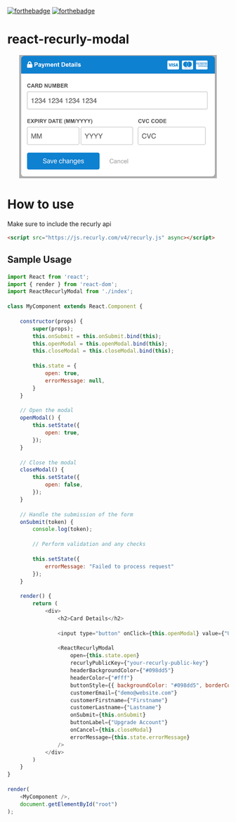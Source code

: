 [![forthebadge](https://forthebadge.com/images/badges/its-not-a-lie-if-you-believe-it.svg)](https://forthebadge.com) [![forthebadge](https://forthebadge.com/images/badges/built-with-love.svg)](https://forthebadge.com)

# react-recurly-modal

<p align="center"><img src="./snapshot.jpg" width="450" /></p>

# How to use

Make sure to include the recurly api
```html
<script src="https://js.recurly.com/v4/recurly.js" async></script>
```

## Sample Usage

```javascript
import React from 'react';
import { render } from 'react-dom';
import ReactRecurlyModal from './index';

class MyComponent extends React.Component {

    constructor(props) {
        super(props);
        this.onSubmit = this.onSubmit.bind(this);
        this.openModal = this.openModal.bind(this);
        this.closeModal = this.closeModal.bind(this);

        this.state = {
            open: true,
            errorMessage: null,
        }
    }

    // Open the modal
    openModal() {
        this.setState({
            open: true,
        });
    }

    // Close the modal
    closeModal() {
        this.setState({
            open: false,
        });
    }

    // Handle the submission of the form
    onSubmit(token) {
        console.log(token);

        // Perform validation and any checks

        this.setState({
            errorMessage: "Failed to process request"
        });
    }

    render() {
        return (
            <div>
                <h2>Card Details</h2>

                <input type="button" onClick={this.openModal} value={"Update Card Details"} />

                <ReactRecurlyModal
                    open={this.state.open}
                    recurlyPublicKey={"your-recurly-public-key"}
                    headerBackgroundColor={"#098dd5"}
                    headerColor={"#fff"}
                    buttonStyle={{ backgroundColor: "#098dd5", borderColor: "#098dd5" }}
                    customerEmail={"demo@website.com"}
                    customerFirstname={"Firstname"}
                    customerLastname={"Lastname"}
                    onSubmit={this.onSubmit}
                    buttonLabel={"Upgrade Account"}
                    onCancel={this.closeModal}
                    errorMessage={this.state.errorMessage}
                />
            </div>
        )
    }
}

render(
    <MyComponent />,
    document.getElementById("root")
);
```